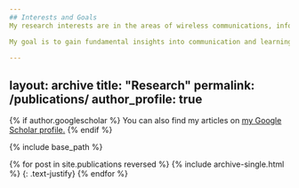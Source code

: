 ```yaml
---
## Interests and Goals
My research interests are in the areas of wireless communications, information theory, and decentralized learning, with an emphasis on massive random access, privacy of federated learning, age of information, MIMO, and noncoherent communications.

My goal is to gain fundamental insights into communication and learning systems and to leverage these insights for practical designs of communication and learning schemes.

---
```

layout: archive
title: "Research"
permalink: /publications/
author_profile: true
---

{% if author.googlescholar %}
  You can also find my articles on <u><a href="{{author.googlescholar}}">my Google Scholar profile</a>.</u>
{% endif %}

{% include base_path %}

{% for post in site.publications reversed %}
  {% include archive-single.html %}
  {: .text-justify}
{% endfor %}

